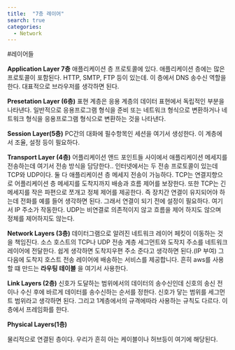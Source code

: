 ```yaml
---
title:  "7층 레이어"
search: true
categories: 
  - Network
---
```


#레이어들 

__Application Layer 7층__
 애플리케이션 층 프로토콜에 있다.
애플리케이션 층에는 많은 프로토콜이 포함된다. 
HTTP, SMTP, FTP 등이 있는데. 이 층에서 DNS 송수신 역할을 한다. 대표적으로 브라우저를 생각하면 된다.

__Presetation Layer (6층)__
표현 계층은 응용 계층의 데이터 표현에서 독립적인 부분을 나타낸다. 
일반적으로 응용프로그램 형식을 준비 또는 네트워크 형식으로 변환하거나 네트워크 형식을 응용프로그램 형식으로 변환하는 것을 나타낸다.


__Session Layer(5층)__ 
PC간의 대화에 필수항목인 세션을 여기서 생성한다.
이 계층에서 조율, 설정 등이 필요하다.


__Transport Layer (4층)__
어플리케이션 앤드 포인트들 사이에서 애플리케이션 메세지를 전송하는데 여기서 전송 방식을 담당한다.. 
인터넷에서는 두 전송 프로토콜이 있는데 TCP와 UDP이다.
둘 다 애플리케이션 층 메세지 전송이 가능하다.
TCP는 연결지향으로 어플리케이션 층 메세지를 도착지까지 배송과 흐름 제어를 보장한다.
또한 TCP는 긴 메세지를 작은 파편으로 쪼개고 정체 제어를 제공한다. 
즉 장치간 연결이 유지되어야 하는데 전화를 예를 들어 생각하면 된다. 그래서 연결이 되기 전에 설정이 필요하다.
여기서 IP 주소가 작동한다.
UDP는 비연결로 의존적이지 않고 흐름을 제어 하지도 않으며 정체를 제어하지도 않는다. 

__Network Layers (3층)__ 
데이터그램으로 알려진 네트워크 레이어 페킷이 이동하는 것을 책임진다.
소스 호스트의 TCP나 UDP 전송 계층 세그먼트와 도작지 주소를 네트워크 레이어에 전달한다. 
쉽게 생각하면 도착지우편 주소 준다고 생각하면 된다.(IP 부여)
그 다음에 도착지 호스트 전송 레이어에 배송하는 서비스를 제공합니다.
흔히 aws를 사용할 떄 만드는 __라우팅 테이블__ 을 여기서 사용한다.

__Link Layers (2층)__
신호가 도달하는 범위에서의 데이터의 송수신인데 신호의 송신 전이나 수신 후에 바르게 데이터를 송수신하는 순서를 정한다.
신호가 닿는 범위를 세그먼트 범위라고 생각하면 된다.
그리고 1계층에서의 규격에따라 사용하는 규칙도 다르다.
이 층에서 프레임화를 한다.

__Physical Layers(1층)__

물리적으로 연결된 층이다. 우리가 흔히 아는 케이블이나 허브등이 여기에 해당된다.